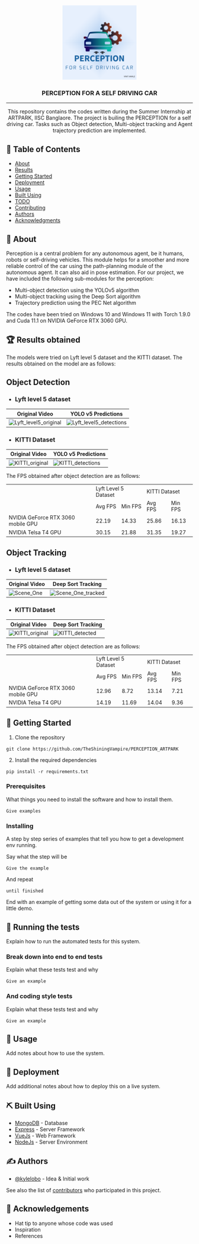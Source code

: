 <p align="center">
  <a href="" rel="noopener">
 <img width=200px height=200px src="https://github.com/TheShiningVampire/PERCEPTION-ARTPARK/blob/main/PERCEPTION_Logo.png"></a>
</p>

<h3 align="center">PERCEPTION FOR A SELF DRIVING CAR</h3>

<div align="center">
<!-- 
[![Status](https://img.shields.io/badge/status-active-success.svg)]()
[![GitHub Issues](https://img.shields.io/github/issues/kylelobo/The-Documentation-Compendium.svg)](https://github.com/kylelobo/The-Documentation-Compendium/issues)
[![GitHub Pull Requests](https://img.shields.io/github/issues-pr/kylelobo/The-Documentation-Compendium.svg)](https://github.com/kylelobo/The-Documentation-Compendium/pulls)
[![License](https://img.shields.io/badge/license-MIT-blue.svg)](/LICENSE) -->

</div>

---

<p align="center"> This repository contains the codes written during the Summer Internship at ARTPARK, IISC Banglaore. The project is builing the PERCEPTION for a self driving car. Tasks such as Object detection, Multi-object tracking and Agent trajectory prediction are implemented.
    <br> 
</p>

## 📝 Table of Contents

- [About](#about)
- [Results](#results)
- [Getting Started](#getting_started)
- [Deployment](#deployment)
- [Usage](#usage)
- [Built Using](#built_using)
- [TODO](../TODO.md)
- [Contributing](../CONTRIBUTING.md)
- [Authors](#authors)
- [Acknowledgments](#acknowledgement)

## 🧐 About <a name = "about"></a>
Perception is a central problem for any autonomous
agent, be it humans, robots or self-driving vehicles. This
module helps for a smoother and more reliable control of
the car using the path-planning module of the autonomous
agent. It can also aid in pose estimation. For our project,
we have included the following sub-modules for the perception:
- Multi-object detection using the YOLOv5 algorithm
- Multi-object tracking using the Deep Sort algorithm
- Trajectory prediction using the PEC Net algorithm

The codes have been tried on Windows 10 and Windows 11 with Torch 1.9.0 and Cuda 11.1 on NVIDIA GeForce RTX 3060 GPU.
## :trophy: Results obtained <a name = "results"></a>

The models were tried on Lyft level 5 dataset and the KITTI dataset.
The results obtained on the model are as follows:
## **Object Detection** 
- ### Lyft level 5 dataset

Original Video | YOLO v5 Predictions
--- | ---
![Lyft_level5_original](https://user-images.githubusercontent.com/55876739/132419488-98b0fc4c-8ecd-4b0e-9477-5cbe37f5c695.gif)  | ![Lyft_level5_detections](https://user-images.githubusercontent.com/55876739/132420202-de724efb-35b5-4d6e-9da0-344f9b73cea4.gif)


- ### KITTI Dataset

Original Video | YOLO v5 Predictions
--- | ---
![KITTI_original](https://user-images.githubusercontent.com/55876739/132419729-c7f44f0c-0fea-49a1-b465-82da58dca1f9.gif) | ![KITTI_detections](https://user-images.githubusercontent.com/55876739/132419750-6283628a-df3e-4465-8c70-4c10765ffa75.gif)

The FPS obtained after object detection are as follows:
<center>
<table>
  <tr>
    <td> </td>
    <td colspan="2">Lyft Level 5 Dataset</td>
    <td colspan="2">KITTI Dataset</td>
  </tr>
  <tr>
    <td> </td>
    <td>Avg FPS</td> <td> Min FPS</td>
    <td>Avg FPS</td> <td> Min FPS</td>
  </tr>
  <tr>
    <td>NVIDIA GeForce RTX 3060 mobile GPU</td>
    <td>22.19</td>
    <td>14.33</td>
    <td>25.86</td>
    <td>16.13</td>
  </tr>
  <tr>
    <td>NVIDIA Telsa T4 GPU</td>
    <td>30.15</td>
    <td>21.88</td>
    <td>31.35</td>
    <td>19.27</td>
  </tr>
</table>
</center>

## **Object Tracking** 

- ### Lyft level 5 dataset

Original Video | Deep Sort Tracking
--- | ---
![Scene_One](https://user-images.githubusercontent.com/55876739/134780076-04073d21-5cc2-4cab-a9ce-39923d9848fa.gif) | ![Scene_One_tracked](https://user-images.githubusercontent.com/55876739/134780081-0cd22132-ca90-42c9-b2c1-44c8c03883b1.gif)


- ### KITTI Dataset

Original Video | Deep Sort Tracking
--- | ---
![KITTI_original](https://user-images.githubusercontent.com/55876739/134780100-d585b125-10f1-43ea-8e75-1d6dce2a1527.gif) | ![KITTI_detected](https://user-images.githubusercontent.com/55876739/134780104-7302e390-8527-46d4-b10d-42e32eadc9ac.gif)

The FPS obtained after object detection are as follows:
<center>
<table>
  <tr>
    <td> </td>
    <td colspan="2">Lyft Level 5 Dataset</td>
    <td colspan="2">KITTI Dataset</td>
  </tr>
  <tr>
    <td> </td>
    <td>Avg FPS</td> <td> Min FPS</td>
    <td>Avg FPS</td> <td> Min FPS</td>
  </tr>
  <tr>
    <td>NVIDIA GeForce RTX 3060 mobile GPU</td>
    <td>12.96</td>
    <td>8.72</td>
    <td>13.14</td>
    <td>7.21</td>
  </tr>
  <tr>
    <td>NVIDIA Telsa T4 GPU</td>
    <td>14.19</td>
    <td>11.69</td>
    <td>14.04</td>
    <td>9.36</td>
  </tr>
</table>
</center>


## 🏁 Getting Started <a name = "getting_started"></a>

1. Clone the repository
```
git clone https://github.com/TheShiningVampire/PERCEPTION_ARTPARK
```
2. Install the required dependencies
```
pip install -r requirements.txt
```

### Prerequisites

What things you need to install the software and how to install them.

```
Give examples
```

### Installing

A step by step series of examples that tell you how to get a development env running.

Say what the step will be

```
Give the example
```

And repeat

```
until finished
```

End with an example of getting some data out of the system or using it for a little demo.

## 🔧 Running the tests <a name = "tests"></a>

Explain how to run the automated tests for this system.

### Break down into end to end tests

Explain what these tests test and why

```
Give an example
```

### And coding style tests

Explain what these tests test and why

```
Give an example
```

## 🎈 Usage <a name="usage"></a>

Add notes about how to use the system.

## 🚀 Deployment <a name = "deployment"></a>

Add additional notes about how to deploy this on a live system.

## ⛏️ Built Using <a name = "built_using"></a>

- [MongoDB](https://www.mongodb.com/) - Database
- [Express](https://expressjs.com/) - Server Framework
- [VueJs](https://vuejs.org/) - Web Framework
- [NodeJs](https://nodejs.org/en/) - Server Environment

## ✍️ Authors <a name = "authors"></a>

- [@kylelobo](https://github.com/kylelobo) - Idea & Initial work

See also the list of [contributors](https://github.com/kylelobo/The-Documentation-Compendium/contributors) who participated in this project.

## 🎉 Acknowledgements <a name = "acknowledgement"></a>

- Hat tip to anyone whose code was used
- Inspiration
- References
